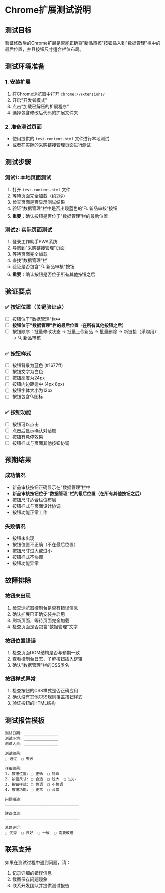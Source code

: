 # Chrome扩展测试说明

## 测试目标

验证修改后的Chrome扩展是否能正确将"新品审核"按钮插入到"数据管理"栏中的最后位置，并且按钮尺寸适合栏位布局。

## 测试环境准备

### 1. 安装扩展
1. 在Chrome浏览器中打开 `chrome://extensions/`
2. 开启"开发者模式"
3. 点击"加载已解压的扩展程序"
4. 选择包含修改后代码的扩展文件夹

### 2. 准备测试页面
- 使用提供的 `test-content.html` 文件进行本地测试
- 或者在实际的采购链接管理页面进行测试

## 测试步骤

### 测试1: 本地页面测试
1. 打开 `test-content.html` 文件
2. 等待页面完全加载（约2秒）
3. 检查页面是否显示测试结果
4. 验证"数据管理"栏中是否出现蓝色的"🔍 新品审核"按钮
5. **重要**：确认按钮是否位于"数据管理"栏的最后位置

### 测试2: 实际页面测试
1. 登录工作助手PWA系统
2. 导航到"采购链接管理"页面
3. 等待页面完全加载
4. 查找"数据管理"栏
5. 验证是否包含"🔍 新品审核"按钮
6. **重要**：确认按钮是否位于所有其他按钮之后

## 验证要点

### ✅ 按钮位置（关键验证点）
- [ ] 按钮位于"数据管理"栏中
- [ ] **按钮位于"数据管理"栏的最后位置（在所有其他按钮之后）**
- [ ] 按钮顺序：批量修改状态 → 批量上传新品 → 批量删除 → 新链接（采购用） → 🔍 新品审核

### ✅ 按钮样式
- [ ] 按钮背景为蓝色 (#1677ff)
- [ ] 按钮文字为白色
- [ ] 按钮高度为24px
- [ ] 按钮内边距适中 (4px 8px)
- [ ] 按钮字体大小为12px
- [ ] 按钮包含🔍图标

### ✅ 按钮功能
- [ ] 按钮可以点击
- [ ] 点击后显示确认对话框
- [ ] 按钮有悬停效果
- [ ] 按钮样式与页面其他按钮协调

## 预期结果

### 成功情况
- 新品审核按钮正确显示在"数据管理"栏中
- **新品审核按钮位于"数据管理"栏的最后位置（在所有其他按钮之后）**
- 按钮尺寸适合栏位布局
- 按钮样式与页面设计协调
- 按钮功能正常工作

### 失败情况
- 按钮未出现
- 按钮位置不正确（不在最后位置）
- 按钮尺寸过大或过小
- 按钮样式不协调
- 按钮功能异常

## 故障排除

### 按钮未出现
1. 检查浏览器控制台是否有错误信息
2. 确认扩展已正确安装并启用
3. 刷新页面，等待页面完全加载
4. 检查页面是否包含"数据管理"文字

### 按钮位置错误
1. 检查页面DOM结构是否与预期一致
2. 查看控制台日志，了解按钮插入逻辑
3. 确认"数据管理"栏的CSS类名

### 按钮样式异常
1. 检查按钮的CSS样式是否正确应用
2. 确认没有其他CSS规则覆盖按钮样式
3. 验证按钮的HTML结构

## 测试报告模板

```
测试日期: _______________
测试环境: _______________
测试人员: _______________

测试结果:
□ 通过  □ 失败

详细结果:
1. 按钮位置: □ 正确  □ 错误
2. 按钮尺寸: □ 合适  □ 过大  □ 过小
3. 按钮样式: □ 协调  □ 不协调
4. 按钮功能: □ 正常  □ 异常

问题描述:
_________________________________

建议改进:
_________________________________

总体评价:
□ 优秀  □ 良好  □ 一般  □ 需要改进
```

## 联系支持

如果在测试过程中遇到问题，请：
1. 记录详细的错误信息
2. 截图保存问题现象
3. 联系开发团队并提供测试报告 